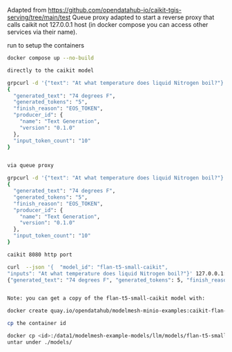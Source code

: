 
Adapted from https://github.com/opendatahub-io/caikit-tgis-serving/tree/main/test
Queue proxy adapted to start a reverse proxy that calls caikit not 127.0.0.1 host (in docker compose you can access other services via their name).

run to setup the containers

```bash
docker compose up --no-build

directly to the caikit model

grpcurl -d '{"text": "At what temperature does liquid Nitrogen boil?"}' -H 'mm-model-id: flan-t5-small-caikit' --plaintext  127.0.0.1:8085 caikit.runtime.Nlp.NlpService/TextGenerationTaskPredict
{
  "generated_text": "74 degrees F",
  "generated_tokens": "5",
  "finish_reason": "EOS_TOKEN",
  "producer_id": {
    "name": "Text Generation",
    "version": "0.1.0"
  },
  "input_token_count": "10"
}


via queue proxy

grpcurl -d '{"text": "At what temperature does liquid Nitrogen boil?"}' -H 'mm-model-id: flan-t5-small-caikit' --plaintext  127.0.0.1:8013 caikit.runtime.Nlp.NlpService/TextGenerationTaskPredict
{
  "generated_text": "74 degrees F",
  "generated_tokens": "5",
  "finish_reason": "EOS_TOKEN",
  "producer_id": {
    "name": "Text Generation",
    "version": "0.1.0"
  },
  "input_token_count": "10"
}

caikit 8080 http port

curl  --json '{  "model_id": "flan-t5-small-caikit",
"inputs": "At what temperature does liquid Nitrogen boil?"}' 127.0.0.1:8080/api/v1/task/text-generation
{"generated_text": "74 degrees F", "generated_tokens": 5, "finish_reason": "EOS_TOKEN", "producer_id": {"name": "Text Generation", "version": "0.1.0"}, "input_token_count": 10, "seed": null}


Note: you can get a copy of the flan-t5-small-caikit model with:

docker create quay.io/opendatahub/modelmesh-minio-examples:caikit-flan-t5

cp the container id

docker cp <id>:/data1/modelmesh-example-models/llm/models/flan-t5-small-caikit - > flan.tar
untar under ./models/

```
